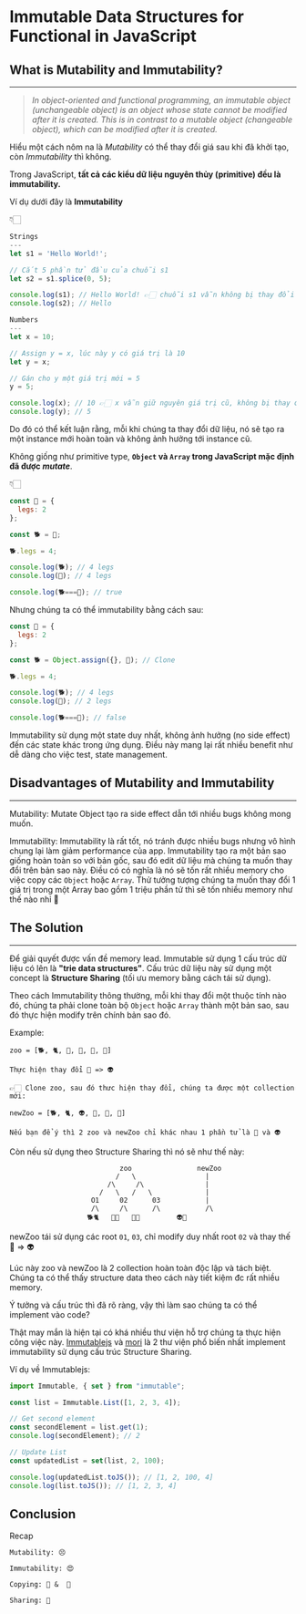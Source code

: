 # Immutable Data Structures for Functional in JavaScript

## What is Mutability and Immutability?
---

> *In object-oriented and functional programming, an immutable object (unchangeable object) is an object whose state cannot be modified after it is created. This is in contrast to a mutable object (changeable object), which can be modified after it is created.*


Hiểu một cách nôm na là *Mutability* có thể thay đổi giá sau khi đã khởi tạo, còn *Immutability* thì không.


Trong JavaScript, **tất cả các kiểu dữ liệu nguyên thủy (primitive) đều là immutability.**

Ví dụ dưới đây là **Immutability**

👇🏻
```javascript
Strings
---
let s1 = 'Hello World!';

// Cắt 5 phần tử đầu của chuỗi s1
let s2 = s1.splice(0, 5); 

console.log(s1); // Hello World! 👉🏻 chuỗi s1 vẫn không bị thay đổi
console.log(s2); // Hello 

Numbers
---
let x = 10;

// Assign y = x, lúc này y có giá trị là 10
let y = x;

// Gán cho y một giá trị mới = 5
y = 5;

console.log(x); // 10 👉🏻 x vẫn giữ nguyên giá trị cũ, không bị thay đổi theo y mặc dù y đã thay đổi
console.log(y); // 5
```

Do đó có thể kết luận rằng, mỗi khi chúng ta thay đổi dữ liệu, nó sẽ tạo ra một instance mới hoàn toàn và không ảnh hưởng tới instance cũ.


Không giống như primitive type, **`Object` và `Array` trong JavaScript mặc định đã được *mutate***.

👇🏻

```javascript
const 🦆 = {
  legs: 2
};

const 🐕 = 🦆;

🐕.legs = 4;

console.log(🐕); // 4 legs
console.log(🦆); // 4 legs

console.log(🐕===🦆); // true

```

Nhưng chúng ta có thể immutability bằng cách sau:

```javascript
const 🦆 = {
  legs: 2
};

const 🐕 = Object.assign({}, 🦆); // Clone

🐕.legs = 4;

console.log(🐕); // 4 legs
console.log(🦆); // 2 legs

console.log(🐕===🦆); // false

```
Immutability sử dụng một state duy nhất, không ảnh hưởng (no side effect) đến các state khác trong ứng dụng. Điều này mang lại rất nhiều benefit như dễ dàng cho việc test, state management.


## Disadvantages of Mutability and Immutability
---

Mutability: Mutate Object tạo ra side effect dẫn tới nhiều bugs không mong muốn.

Immutability: Immutability là rất tốt, nó tránh được nhiều bugs nhưng vô hình chung lại làm giảm performance của app. Immutability tạo ra một bản sao giống hoàn toàn so với bản gốc, sau đó edit dữ liệu mà chúng ta muốn thay đổi trên bản sao này. Điều có có nghĩa là nó sẽ tốn rất nhiều memory cho việc copy các `Object` hoặc `Array`. Thử tưởng tượng chúng ta muốn thay đổi 1 giá trị trong một Array bao gồm 1 triệu phần tử thì sẽ tốn nhiều memory như thế nào nhỉ 🤔


## The Solution
---

Để giải quyết được vấn đề memory lead. Immutable sử dụng 1 cấu trúc dữ liệu có lên là **"trie data structures"**. Cấu trúc dữ liệu này sử dụng một concept là **Structure Sharing** (tối ưu memory bằng cách tái sử dụng). 

Theo cách Immutability thông thường, mỗi khi thay đổi một thuộc tính nào đó, chúng ta phải clone toàn bộ `Object` hoặc `Array` thành một bản sao, sau đó thực hiện modify trên chính bản sao đó. 

Example:

```
zoo = [🐕, 🐈, 🐍, 🐖, 🐇, 🦅]

Thực hiện thay đổi 🐍 => 👽

👉🏻 Clone zoo, sau đó thưc hiện thay đổi, chúng ta được một collection mới:

newZoo = [🐕, 🐈, 👽, 🐖, 🐇, 🦅]

Nếu bạn để ý thì 2 zoo và newZoo chỉ khác nhau 1 phần tử là 🐍 và 👽

```

Còn nếu sử dụng theo Structure Sharing thì nó sẽ như thế này:
```
                           zoo                newZoo
                          /   \                 | 
                        /\     /\               |
                      /   \   /   \             |
                    O1     02      03           |
                    /\     /\      /\           /\
                   🐕🐈   🐍🐖   🐇🦅         👽🐖
```
newZoo tái sử dụng các root `01`, `03`, chỉ modify duy nhất root `02` và thay thế 🐍 => 👽

Lúc này zoo và newZoo là 2 collection hoàn toàn độc lập và tách biệt. Chúng ta có thể thấy structure data theo cách này tiết kiệm đc rất nhiều memory. 

Ý tưởng và cấu trúc thì đã rõ ràng, vậy thì làm sao chúng ta có thể implement vào code? 

Thật may mắn là hiện tại có khá nhiều thư viện hỗ trợ chúng ta thực hiện công việc này. [Immutablejs](https://github.com/immutable-js/immutable-js) và [mori](https://github.com/swannodette/mori) là 2 thư viện phổ biến nhất implement immutability sử dụng cấu trúc Structure Sharing. 


Ví dụ về Immutablejs:
```javascript
import Immutable, { set } from "immutable";

const list = Immutable.List([1, 2, 3, 4]);

// Get second element
const secondElement = list.get(1);
console.log(secondElement); // 2

// Update List
const updatedList = set(list, 2, 100);

console.log(updatedList.toJS()); // [1, 2, 100, 4]
console.log(list.toJS()); // [1, 2, 3, 4]
```

## Conclusion

Recap

```
Mutability: 😣

Immutability: 😍

Copying: 🐌 &  🐘

Sharing: 🚀
```





